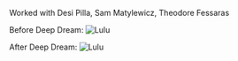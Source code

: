 Worked with Desi Pilla, Sam Matylewicz, Theodore Fessaras

Before Deep Dream:
![Lulu](https://raw.githubusercontent.com/cath19/DSPS_cHarty/master/HW12/lulu.JPG)

After Deep Dream:
![Lulu](https://raw.githubusercontent.com/cath19/DSPS_cHarty/master/HW12/luluNeuron.png)
